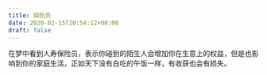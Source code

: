 ```yaml
---
title: 保险员
date: 2020-02-15T20:54:12+08:00
draft: false
---
```


在梦中看到人寿保险员，表示你碰到的陌生人会增加你在生意上的权益，但是也影响到你的家庭生活，正如天下没有白吃的午饭一样，有收获也会有损失。
